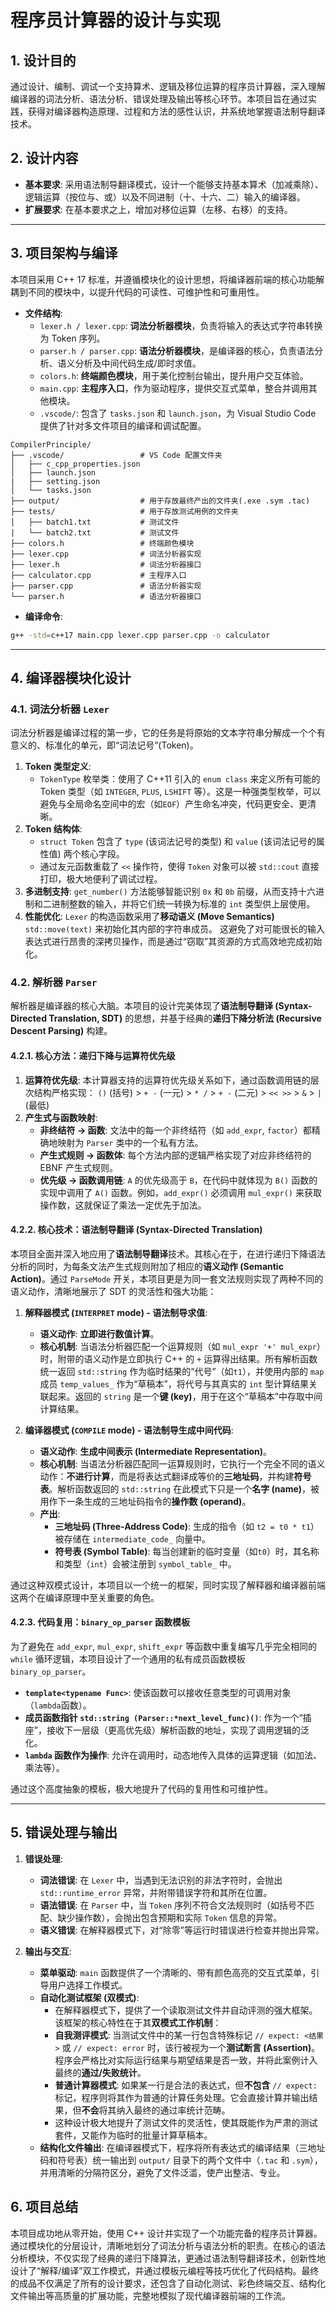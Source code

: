 # 程序员计算器的设计与实现

## 1. 设计目的

通过设计、编制、调试一个支持算术、逻辑及移位运算的程序员计算器，深入理解编译器的词法分析、语法分析、错误处理及输出等核心环节。本项目旨在通过实践，获得对编译器构造原理、过程和方法的感性认识，并系统地掌握语法制导翻译技术。

## 2. 设计内容

* **基本要求**: 采用语法制导翻译模式，设计一个能够支持基本算术（加减乘除）、逻辑运算（按位与、或）以及不同进制（十、十六、二）输入的编译器。
* **扩展要求**: 在基本要求之上，增加对移位运算（左移、右移）的支持。

---

## 3. 项目架构与编译

本项目采用 C++ 17 标准，并遵循模块化的设计思想，将编译器前端的核心功能解耦到不同的模块中，以提升代码的可读性、可维护性和可重用性。

* **文件结构**:
  * `lexer.h / lexer.cpp`: **词法分析器模块**，负责将输入的表达式字符串转换为 Token 序列。
  * `parser.h / parser.cpp`: **语法分析器模块**，是编译器的核心，负责语法分析、语义分析及中间代码生成/即时求值。
  * `colors.h`: **终端颜色模块**，用于美化控制台输出，提升用户交互体验。
  * `main.cpp`: **主程序入口**，作为驱动程序，提供交互式菜单，整合并调用其他模块。
  * `.vscode/`: 包含了 `tasks.json` 和 `launch.json`，为 Visual Studio Code 提供了针对多文件项目的编译和调试配置。

```text
CompilerPrinciple/
├── .vscode/                 # VS Code 配置文件夹
│   ├── c_cpp_properties.json
│   ├── launch.json
|   ├── setting.json
│   └── tasks.json
├── output/                  # 用于存放最终产出的文件夹(.exe .sym .tac)
├── tests/                   # 用于存放测试用例的文件夹
│   ├── batch1.txt           # 测试文件
|   └── batch2.txt           # 测试文件
├── colors.h                 # 终端颜色模块
├── lexer.cpp                # 词法分析器实现
├── lexer.h                  # 词法分析器接口
├── calculator.cpp           # 主程序入口
├── parser.cpp               # 语法分析器实现
└── parser.h                 # 语法分析器接口
```

* **编译命令**:

```bash
g++ -std=c++17 main.cpp lexer.cpp parser.cpp -o calculator
```

---

## 4. 编译器模块化设计

### 4.1. 词法分析器 `Lexer`

词法分析器是编译过程的第一步，它的任务是将原始的文本字符串分解成一个个有意义的、标准化的单元，即“词法记号”(Token)。

1. **Token 类型定义**:
    * `TokenType` 枚举类：使用了 C++11 引入的 `enum class` 来定义所有可能的 Token 类型（如 `INTEGER`, `PLUS`, `LSHIFT` 等）。这是一种强类型枚举，可以避免与全局命名空间中的宏（如`EOF`）产生命名冲突，代码更安全、更清晰。
2. **Token 结构体**:
    * `struct Token` 包含了 `type` (该词法记号的类型) 和 `value` (该词法记号的属性值) 两个核心字段。
    * 通过友元函数重载了 `<<` 操作符，使得 `Token` 对象可以被 `std::cout` 直接打印，极大地便利了调试过程。
3. **多进制支持**: `get_number()` 方法能够智能识别 `0x` 和 `0b` 前缀，从而支持十六进制和二进制整数的输入，并将它们统一转换为标准的 `int` 类型供上层使用。
4. **性能优化**: `Lexer` 的构造函数采用了**移动语义 (Move Semantics)** `std::move(text)` 来初始化其内部的字符串成员。 这避免了对可能很长的输入表达式进行昂贵的深拷贝操作，而是通过“窃取”其资源的方式高效地完成初始化。

### 4.2. 解析器 `Parser`

解析器是编译器的核心大脑。本项目的设计完美体现了**语法制导翻译 (Syntax-Directed Translation, SDT)** 的思想，并基于经典的**递归下降分析法 (Recursive Descent Parsing)** 构建。

#### 4.2.1. 核心方法：递归下降与运算符优先级

1. **运算符优先级**: 本计算器支持的运算符优先级关系如下，通过函数调用链的层次结构严格实现：
    `()` (括号) > `+ -` (一元) > `* /` > `+ -` (二元) > `<< >>` > `&` > `|` (最低)
2. **产生式与函数映射**:
    * **非终结符 -> 函数**: 文法中的每一个非终结符（如 `add_expr`, `factor`）都精确地映射为 `Parser` 类中的一个私有方法。
    * **产生式规则 -> 函数体**: 每个方法内部的逻辑严格实现了对应非终结符的 EBNF 产生式规则。
    * **优先级 -> 函数调用链**: `A` 的优先级高于 `B`，在代码中就体现为 `B()` 函数的实现中调用了 `A()` 函数。例如，`add_expr()` 必须调用 `mul_expr()` 来获取操作数，这就保证了乘法一定优先于加法。

#### 4.2.2. 核心技术：语法制导翻译 (Syntax-Directed Translation)

本项目全面并深入地应用了**语法制导翻译**技术。其核心在于，在进行递归下降语法分析的同时，为每条文法产生式规则附加了相应的**语义动作 (Semantic Action)**。通过 `ParseMode` 开关，本项目更是为同一套文法规则实现了两种不同的语义动作，清晰地展示了 SDT 的灵活性和强大功能：

1. **解释器模式 (`INTERPRET` mode) - 语法制导求值**:
    * **语义动作**: **立即进行数值计算**。
    * **核心机制**: 当语法分析器匹配一个运算规则（如 `mul_expr '+' mul_expr`）时，附带的语义动作是立即执行 C++ 的 `+` 运算得出结果。所有解析函数统一返回 `std::string` 作为临时结果的“代号”（如`t1`），并使用内部的 `map` 成员 `temp_values_` 作为“草稿本”，将代号与其真实的 `int` 型计算结果关联起来。返回的 `string` 是一个**键 (key)**，用于在这个“草稿本”中存取中间计算结果。

2. **编译器模式 (`COMPILE` mode) - 语法制导生成中间代码**:
    * **语义动作**: **生成中间表示 (Intermediate Representation)**。
    * **核心机制**: 当语法分析器匹配同一运算规则时，它执行一个完全不同的语义动作：**不进行计算**，而是将表达式翻译成等价的**三地址码**，并构建**符号表**。解析函数返回的 `std::string` 在此模式下只是一个**名字 (name)**，被用作下一条生成的三地址码指令的**操作数 (operand)**。
    * **产出**:
        * **三地址码 (Three-Address Code)**: 生成的指令（如 `t2 = t0 * t1`）被存储在 `intermediate_code_` 向量中。
        * **符号表 (Symbol Table)**: 每当创建新的临时变量（如`t0`）时，其名称和类型（`int`）会被注册到 `symbol_table_` 中。

通过这种双模式设计，本项目以一个统一的框架，同时实现了解释器和编译器前端这两个在编译原理中至关重要的角色。

#### 4.2.3. 代码复用：`binary_op_parser` 函数模板

为了避免在 `add_expr`, `mul_expr`, `shift_expr` 等函数中重复编写几乎完全相同的 `while` 循环逻辑，本项目设计了一个通用的私有成员函数模板 `binary_op_parser`。

* **`template<typename Func>`**: 使该函数可以接收任意类型的可调用对象（`lambda`函数）。
* **成员函数指针 `std::string (Parser::*next_level_func)()`**: 作为一个“插座”，接收下一层级（更高优先级）解析函数的地址，实现了调用逻辑的泛化。
* **`lambda` 函数作为操作**: 允许在调用时，动态地传入具体的运算逻辑（如加法、乘法等）。

通过这个高度抽象的模板，极大地提升了代码的复用性和可维护性。

---

## 5. 错误处理与输出

1. **错误处理**:
    * **词法错误**: 在 `Lexer` 中，当遇到无法识别的非法字符时，会抛出 `std::runtime_error` 异常，并附带错误字符和其所在位置。
    * **语法错误**: 在 `Parser` 中，当 `Token` 序列不符合文法规则时（如括号不匹配、缺少操作数），会抛出包含预期和实际 `Token` 信息的异常。
    * **语义错误**: 在解释器模式下，对“除零”等运行时错误进行检查并抛出异常。

2. **输出与交互**:
    * **菜单驱动**: `main` 函数提供了一个清晰的、带有颜色高亮的交互式菜单，引导用户选择工作模式。
    * **自动化测试框架 (双模式)**:
        * 在解释器模式下，提供了一个读取测试文件并自动评测的强大框架。该框架的核心特性在于其**双模式工作机制**：
        * **自我测评模式**: 当测试文件中的某一行包含特殊标记 `// expect: <结果>` 或 `// expect: error` 时，该行被视为一个**测试断言 (Assertion)**。程序会严格比对实际运行结果与期望结果是否一致，并将此案例计入最终的**通过/失败统计**。
        * **普通计算器模式**: 如果某一行是合法的表达式，但**不包含** `// expect:` 标记，程序则将其作为普通的计算任务处理。它会直接计算并输出结果，但**不会**将其纳入最终的通过率统计范畴。
        * 这种设计极大地提升了测试文件的灵活性，使其既能作为严肃的测试套件，又能作为临时的批量计算草稿本。
    * **结构化文件输出**: 在编译器模式下，程序将所有表达式的编译结果（三地址码和符号表）统一输出到 `output/` 目录下的两个文件中（`.tac` 和 `.sym`），并用清晰的分隔符区分，避免了文件泛滥，使产出整洁、专业。

## 6. 项目总结

本项目成功地从零开始，使用 C++ 设计并实现了一个功能完备的程序员计算器。通过模块化的分层设计，清晰地划分了词法分析与语法分析的职责。在核心的语法分析模块，不仅实现了经典的递归下降算法，更通过语法制导翻译技术，创新性地设计了“解释/编译”双工作模式，并通过模板元编程等技巧优化了代码结构。最终的成品不仅满足了所有的设计要求，还包含了自动化测试、彩色终端交互、结构化文件输出等高质量的扩展功能，完整地模拟了现代编译器前端的工作流。
